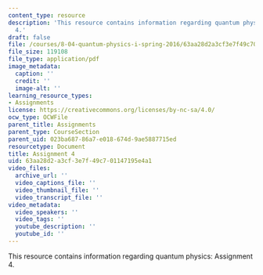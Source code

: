 ```yaml
---
content_type: resource
description: 'This resource contains information regarding quantum physics: Assignment
  4.'
draft: false
file: /courses/8-04-quantum-physics-i-spring-2016/63aa28d2a3cf3e7f49c701147195e4a1_MIT8_04S16_ps4_2016.pdf
file_size: 119108
file_type: application/pdf
image_metadata:
  caption: ''
  credit: ''
  image-alt: ''
learning_resource_types:
- Assignments
license: https://creativecommons.org/licenses/by-nc-sa/4.0/
ocw_type: OCWFile
parent_title: Assignments
parent_type: CourseSection
parent_uid: 023ba687-86a7-e018-674d-9ae5887715ed
resourcetype: Document
title: Assignment 4
uid: 63aa28d2-a3cf-3e7f-49c7-01147195e4a1
video_files:
  archive_url: ''
  video_captions_file: ''
  video_thumbnail_file: ''
  video_transcript_file: ''
video_metadata:
  video_speakers: ''
  video_tags: ''
  youtube_description: ''
  youtube_id: ''
---
```

This resource contains information regarding quantum physics: Assignment 4.